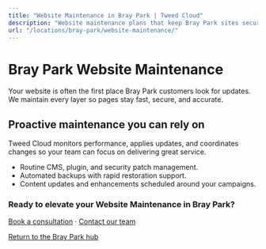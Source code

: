 ```yaml
---
title: "Website Maintenance in Bray Park | Tweed Cloud"
description: "Website maintenance plans that keep Bray Park sites secure and up to date."
url: "/locations/bray-park/website-maintenance/"
---
```


# Bray Park Website Maintenance

Your website is often the first place Bray Park customers look for updates. We maintain every layer so pages stay fast, secure, and accurate.

## Proactive maintenance you can rely on

Tweed Cloud monitors performance, applies updates, and coordinates changes so your team can focus on delivering great service.

- Routine CMS, plugin, and security patch management.
- Automated backups with rapid restoration support.
- Content updates and enhancements scheduled around your campaigns.

### Ready to elevate your Website Maintenance in Bray Park?

[Book a consultation](/consultation/) · [Contact our team](/contact/)

[Return to the Bray Park hub](/locations/bray-park/)
